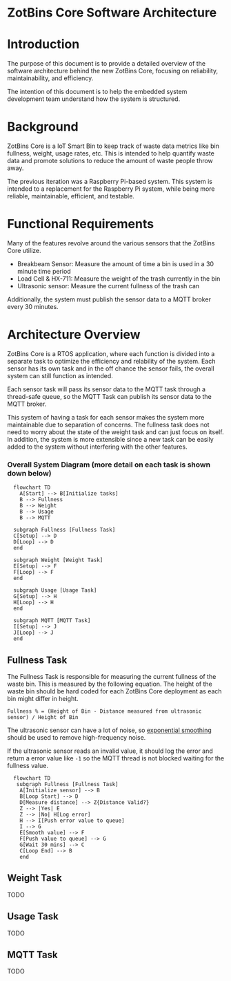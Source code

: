 # ZotBins Core Software Architecture

# Introduction
The purpose of this document is to provide a detailed overview of the software architecture behind the new ZotBins Core, focusing on reliability, maintainability, and efficiency.

The intention of this document is to help the embedded system development team understand how the system is structured.

# Background
ZotBins Core is a IoT Smart Bin to keep track of waste data metrics like bin fullness, weight, usage rates, etc. This is intended to help quantify waste data and promote solutions to reduce the amount of waste people throw away.

The previous iteration was a Raspberry Pi-based system. This system is intended to a replacement for the Raspberry Pi system, while being more reliable, maintainable, efficient, and testable.

# Functional Requirements
Many of the features revolve around the various sensors that the ZotBins Core utilize.

- Breakbeam Sensor: Measure the amount of time a bin is used in a 30 minute time period
- Load Cell & HX-711: Measure the weight of the trash currently in the bin
- Ultrasonic sensor: Measure the current fullness of the trash can

Additionally, the system must publish the sensor data to a MQTT broker every 30 minutes.

# Architecture Overview
ZotBins Core is a RTOS application, where each function is divided into a separate task to optimize the efficiency and relability of the system. Each sensor has its own task and in the off chance the sensor fails, the overall system can still function as intended. 

Each sensor task will pass its sensor data to the MQTT task through a thread-safe queue, so the MQTT Task can publish its sensor data to the MQTT broker.

This system of having a task for each sensor makes the system more maintainable due to separation of concerns. The fullness task does not need to worry about the state of the weight task and can just focus on itself. In addition, the system is more extensible since a new task can be easily added to the system without interfering with the other features.

### Overall System Diagram (more detail on each task is shown down below)
```mermaid
  flowchart TD
    A[Start] --> B[Initialize tasks]
    B --> Fullness
    B --> Weight
    B --> Usage
    B --> MQTT

  subgraph Fullness [Fullness Task]
  C[Setup] --> D
  D[Loop] --> D
  end

  subgraph Weight [Weight Task]
  E[Setup] --> F
  F[Loop] --> F
  end 

  subgraph Usage [Usage Task]
  G[Setup] --> H
  H[Loop] --> H
  end

  subgraph MQTT [MQTT Task]
  I[Setup] --> J
  J[Loop] --> J
  end

```

## Fullness Task
The Fullness Task is responsible for measuring the current fullness of the waste bin. This is measured by the following equation. The height of the waste bin should be hard coded for each ZotBins Core deployment as each bin might differ in height.

```
Fullness % = (Height of Bin - Distance measured from ultrasonic sensor) / Height of Bin
```

The ultrasonic sensor can have a lot of noise, so [exponential smoothing](https://en.wikipedia.org/wiki/Exponential_smoothing) should be used to remove high-frequency noise. 

If the ultrasonic sensor reads an invalid value, it should log the error and return a error value like `-1` so the MQTT thread is not blocked waiting for the fullness value. 

```mermaid
  flowchart TD
   subgraph Fullness [Fullness Task]
    A[Initialize sensor] --> B
    B[Loop Start] --> D
    D[Measure distance] --> Z{Distance Valid?}
    Z --> |Yes| E
    Z --> |No| H[Log error]
    H --> I[Push error value to queue]
    I --> G
    E[Smooth value] --> F
    F[Push value to queue] --> G
    G[Wait 30 mins] --> C
    C[Loop End] --> B
    end
```

## Weight Task
TODO

## Usage Task
TODO

## MQTT Task
TODO
